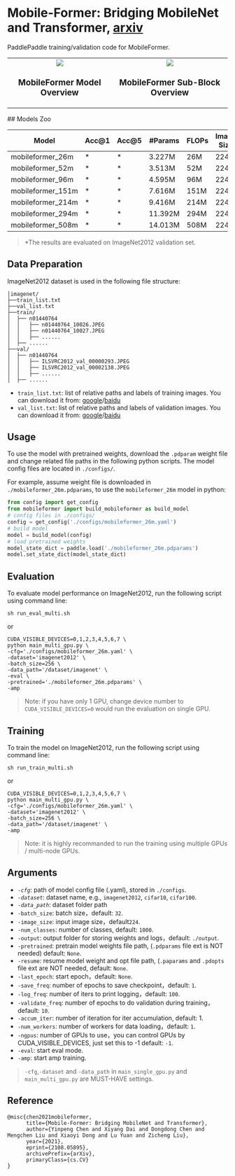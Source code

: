 # Mobile-Former: Bridging MobileNet and Transformer, [arxiv](https://arxiv.org/abs/2108.05895)

PaddlePaddle training/validation code for MobileFormer.

<table>
    <tr>
        <td style="text-align:center">
            <img src='https://s1.ax1x.com/2022/10/10/xtkdNq.png'>
            <br>
            <h3>MobileFormer Model Overview</h3>
        </td>
        <td style="text-align:center">
            <img src='https://s1.ax1x.com/2022/10/10/xtk6u4.png'>
            <br>
            <h3>MobileFormer Sub-Block Overview</h3>
        </td>
    </tr>
</table>
## Models Zoo

| Model                         | Acc@1 | Acc@5 | #Params | FLOPs  | Image Size | Crop_pct | Interpolation | Link         |
|-------------------------------|-------|-------|---------|--------|------------|----------|---------------|--------------|
| mobileformer_26m			| * | * |  3.227M   | 26M    | 224        | 0.875    | bicubic       | * |
| mobileformer_52m   		| * | * |  3.513M   | 52M    | 224        | 0.875    | bicubic       | * |
| mobileformer_96m			| * | * |  4.595M   | 96M    | 224        | 0.875    | bicubic       | * |
| mobileformer_151m  		| * | * |  7.616M   | 151M   | 224        | 0.875    | bicubic       | * |
| mobileformer_214m			| * | * |  9.416M   | 214M  | 224        | 0.875    | bicubic       | * |
| mobileformer_294m   		| * | * | 11.392M   | 294M  | 224        | 0.875    | bicubic       | * |
| mobileformer_508m   		| * | * | 14.013M   | 508M   | 224        | 0.875    | bicubic       | * |

> *The results are evaluated on ImageNet2012 validation set.


## Data Preparation
ImageNet2012 dataset is used in the following file structure:
```
│imagenet/
├──train_list.txt
├──val_list.txt
├──train/
│  ├── n01440764
│  │   ├── n01440764_10026.JPEG
│  │   ├── n01440764_10027.JPEG
│  │   ├── ......
│  ├── ......
├──val/
│  ├── n01440764
│  │   ├── ILSVRC2012_val_00000293.JPEG
│  │   ├── ILSVRC2012_val_00002138.JPEG
│  │   ├── ......
│  ├── ......
```
- `train_list.txt`: list of relative paths and labels of training images. You can download it from: [google](https://drive.google.com/file/d/10YGzx_aO3IYjBOhInKT_gY6p0mC3beaC/view?usp=sharing)/[baidu](https://pan.baidu.com/s/1G5xYPczfs9koDb7rM4c0lA?pwd=a4vm?pwd=a4vm)
- `val_list.txt`: list of relative paths and labels of validation images. You can download it from: [google](https://drive.google.com/file/d/1aXHu0svock6MJSur4-FKjW0nyjiJaWHE/view?usp=sharing)/[baidu](https://pan.baidu.com/s/1TFGda7uBZjR7g-A6YjQo-g?pwd=kdga?pwd=kdga) 


## Usage
To use the model with pretrained weights, download the `.pdparam` weight file and change related file paths in the following python scripts. The model config files are located in `./configs/`.

For example, assume weight file is downloaded in `./mobileformer_26m.pdparams`, to use the `mobileformer_26m` model in python:
```python
from config import get_config
from mobileformer import build_mobileformer as build_model
# config files in ./configs/
config = get_config('./configs/mobileformer_26m.yaml')
# build model
model = build_model(config)
# load pretrained weights
model_state_dict = paddle.load('./mobileformer_26m.pdparams')
model.set_state_dict(model_state_dict)
```

## Evaluation
To evaluate model performance on ImageNet2012, run the following script using command line:
```shell
sh run_eval_multi.sh
```
or
```shell
CUDA_VISIBLE_DEVICES=0,1,2,3,4,5,6,7 \
python main_multi_gpu.py \
-cfg='./configs/mobileformer_26m.yaml' \
-dataset='imagenet2012' \
-batch_size=256 \
-data_path='/dataset/imagenet' \
-eval \
-pretrained='./mobileformer_26m.pdparams' \
-amp
```
> Note: if you have only 1 GPU, change device number to `CUDA_VISIBLE_DEVICES=0` would run the evaluation on single GPU.


## Training
To train the model on ImageNet2012, run the following script using command line:
```shell
sh run_train_multi.sh
```
or
```shell
CUDA_VISIBLE_DEVICES=0,1,2,3,4,5,6,7 \
python main_multi_gpu.py \
-cfg='./configs/mobileformer_26m.yaml' \
-dataset='imagenet2012' \
-batch_size=256 \
-data_path='/dataset/imagenet' \
-amp
```
> Note: it is highly recommanded to run the training using multiple GPUs / multi-node GPUs.




## Arguments
- *`-cfg`*: path of model config file (.yaml), stored in `./configs`.
- *`-dataset`*: dataset name, e.g., `imagenet2012`, `cifar10`, `cifar100`.
- *`-data_path`*: dataset folder path
- `-batch_size`: batch size，default: `32`.
- `-image_size`: input image size，default`224`.
- `-num_classes`: number of classes, default: `1000`.
- `-output`: output folder for storing weights and logs，default: `./output`.
- `-pretrained`: pretrain model weights file path, (`.pdparams` file ext is NOT needed) default: `None`.
- `-resume`: resume model weight and opt file path, (`.paparams` and `.pdopts` file ext are NOT needed, default: `None`.
- `-last_epoch`: start epoch，default: `None`.
- `-save_freq`: number of epochs to save checkpoint，default: `1`.
- `-log_freq`: number of iters to print logging，default: `100`.
- `-validate_freq`: number of epochs to do validation during training，default: `10`.
- `-accum_iter`: number of iteration for iter accumulation, default: 1.
- `-num_workers`: number of workers for data loading，default: `1`.
- `-ngpus`: number of GPUs to use，you can control GPUs by CUDA_VISIBLE_DEVICES, just set this to -1 default: `-1`.
- `-eval`: start eval mode.
- `-amp`: start amp training.

> `-cfg`,`-dataset` and `-data_path` in `main_single_gpu.py` and `main_multi_gpu.py` are MUST-HAVE settings.


## Reference
```
@misc{chen2021mobileformer,
      title={Mobile-Former: Bridging MobileNet and Transformer}, 
      author={Yinpeng Chen and Xiyang Dai and Dongdong Chen and Mengchen Liu and Xiaoyi Dong and Lu Yuan and Zicheng Liu},
      year={2021},
      eprint={2108.05895},
      archivePrefix={arXiv},
      primaryClass={cs.CV}
}
```
